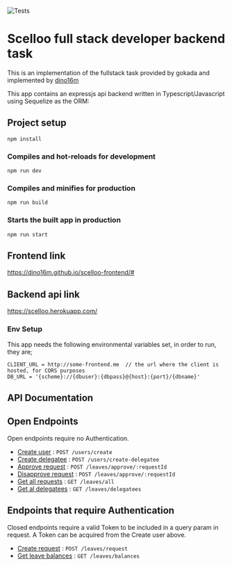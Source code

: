 ![Tests](https://github.com/dino16m/sceloo-frontend/actions/workflows/main.yml/badge.svg)
# Scelloo full stack developer backend task

This is an implementation of the fullstack task provided by gokada and implemented by [dino16m](https://github.com/dino16m)

This app contains an expressjs api backend written in Typescript/Javascript using Sequelize as the  ORM:


## Project setup
```
npm install
```

### Compiles and hot-reloads for development
```
npm run dev
```

### Compiles and minifies for production
```
npm run build
```
### Starts the built app in production
```
npm run start
```

## Frontend link

https://dino16m.github.io/scelloo-frontend/#

## Backend api link

https://scelloo.herokuapp.com/


### Env Setup

This app needs the following environmental variables set, in order to run, they are;
```
CLIENT_URL = http://some-frontend.me  // the url where the client is hosted, for CORS purposes
DB_URL = '{scheme}://{dbuser}:{dbpass}@{host}:{port}/{dbname}'
```

## API Documentation

## Open Endpoints

Open endpoints require no Authentication.

* [Create user](docs/createuser.md) : `POST /users/create`
* [Create delegatee](docs/createdelegatee.md) : `POST /users/create-delegatee`
* [Approve request](docs/approverequest.md) : `POST /leaves/approve/:requestId`
* [Disapprove request](docs/approverequest.md) : `POST /leaves/approve/:requestId`
* [Get all requests](docs/allrequests.md) : `GET /leaves/all`
* [Get al delegatees](docs/delegatees.md) : `GET /leaves/delegatees`

## Endpoints that require Authentication

Closed endpoints require a valid Token to be included in a query param in
request. A Token can be acquired from the Create user above.

* [Create request](docs/request.md) : `POST /leaves/request`
* [Get leave balances](docs/balances.md) : `GET /leaves/balances`

